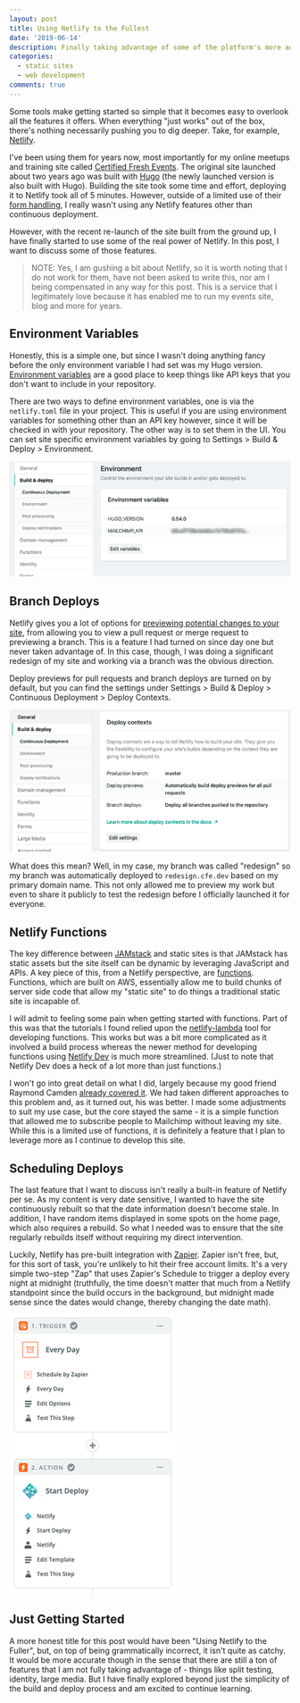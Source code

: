```yaml
---
layout: post
title: Using Netlify to the Fullest
date: '2019-06-14'
description: Finally taking advantage of some of the platform's more advanced features.
categories:
  - static sites
  - web development
comments: true
---
```


Some tools make getting started so simple that it becomes easy to overlook all the features it offers. When everything "just works" out of the box, there's nothing necessarily pushing you to dig deeper. Take, for example, [Netlify](https://www.netlify.com/).

I've been using them for years now, most importantly for my online meetups and training site called [Certified Fresh Events](https://cfe.dev/). The original site launched about two years ago was built with [Hugo](https://gohugo.io/) (the newly launched version is also built with Hugo). Building the site took some time and effort, deploying it to Netlify took all of 5 minutes. However, outside of a limited use of their [form handling](https://www.netlify.com/docs/form-handling/), I really wasn't using any Netlify features other than continuous deployment.

However, with the recent re-launch of the site built from the ground up, I have finally started to use some of the real power of Netlify. In this post, I want to discuss some of those features.

> NOTE: Yes, I am gushing a bit about Netlify, so it is worth noting that I do not work for them, have not been asked to write this, nor am I being compensated in any way for this post. This is a service that I legitimately love because it has enabled me to run my events site, blog and more for years.

## Environment Variables

Honestly, this is a simple one, but since I wasn't doing anything fancy before the only environment variable I had set was my Hugo version. [Environment variables](https://www.netlify.com/docs/continuous-deployment/#environment-variables) are a good place to keep things like API keys that you don't want to include in your repository.

There are two ways to define environment variables, one is via the `netlify.toml` file in your project. This is useful if you are using environment variables for something other than an API key however, since it will be checked in with your repository. The other way is to set them in the UI. You can set site specific environment variables by going to Settings > Build & Deploy > Environment.

![Environment variables](/images/posts/netlify/environment_variables.png)

## Branch Deploys

Netlify gives you a lot of options for [previewing potential changes to your site](https://www.netlify.com/docs/continuous-deployment/#branches-deploys), from allowing you to view a pull request or merge request to previewing a branch. This is a feature I had turned on since day one but never taken advantage of. In this case, though, I was doing a significant redesign of my site and working via a branch was the obvious direction.

Deploy previews for pull requests and branch deploys are turned on by default, but you can find the settings under Settings > Build & Deploy > Continuous Deployment > Deploy Contexts.

![Branch Deploys](/images/posts/netlify/deploy_contexts.png)

What does this mean? Well, in my case, my branch was called "redesign" so my branch was automatically deployed to `redesign.cfe.dev` based on my primary domain name. This not only allowed me to preview my work but even to share it publicly to test the redesign before I officially launched it for everyone.

## Netlify Functions

The key difference between [JAMstack](https://jamstack.org/) and static sites is that JAMstack has static assets but the site itself can be dynamic by leveraging JavaScript and APIs. A key piece of this, from a Netlify perspective, are [functions](https://www.netlify.com/docs/functions/). Functions, which are built on AWS, essentially allow me to build chunks of server side code that allow my "static site" to do things a traditional static site is incapable of.

I will admit to feeling some pain when getting started with functions. Part of this was that the tutorials I found relied upon the [netlify-lambda](https://github.com/netlify/netlify-lambda) tool for developing functions. This works but was a bit more complicated as it involved a build process whereas the newer method for developing functions using [Netlify Dev](https://www.netlify.com/products/dev/) is much more streamlined. (Just to note that Netlify Dev does a heck of a lot more than just functions.)

I won't go into great detail on what I did, largely because my good friend Raymond Camden [already covered it](https://www.netlify.com/products/dev/). We had taken different approaches to this problem and, as it turned out, his was better. I made some adjustments to suit my use case, but the core stayed the same - it is a simple function that allowed me to subscribe people to Mailchimp without leaving my site. While this is a limited use of functions, it is definitely a feature that I plan to leverage more as I continue to develop this site.

## Scheduling Deploys

The last feature that I want to discuss isn't really a built-in feature of Netlify per se. As my content is very date sensitive, I wanted to have the site continuously rebuilt so that the date information doesn't become stale. In addition, I have random items displayed in some spots on the home page, which also requires a rebuild. So what I needed was to ensure that the site regularly rebuilds itself without requiring my direct intervention.

Luckily, Netlify has pre-built integration with [Zapier](https://zapier.com). Zapier isn't free, but, for this sort of task, you're unlikely to hit their free account limits. It's a very simple two-step "Zap" that uses Zapier's Schedule to trigger a deploy every night at midnight (truthfully, the time doesn't matter that much from a Netlify standpoint since the build occurs in the background, but midnight made sense since the dates would change, thereby changing the date math).

![Zapier](/images/posts/netlify/zapier.png)

## Just Getting Started

A more honest title for this post would have been "Using Netlify to the Fuller", but, on top of being grammatically incorrect, it isn't quite as catchy. It would be more accurate though in the sense that there are still a ton of features that I am not fully taking advantage of - things like split testing, identity, large media. But I have finally explored beyond just the simplicity of the build and deploy process and am excited to continue learning.